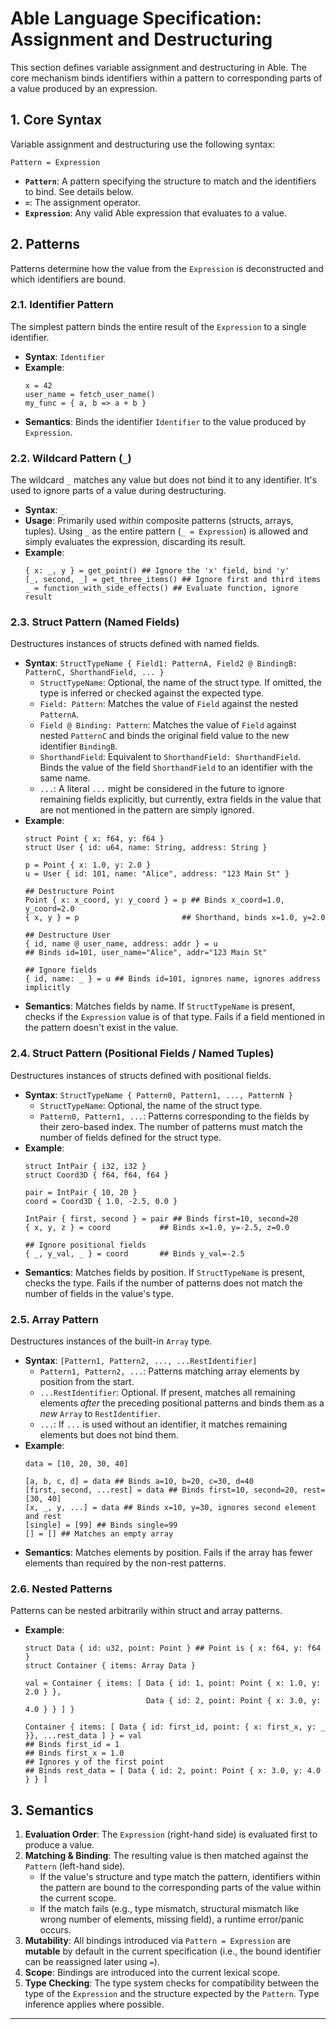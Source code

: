 
# Able Language Specification: Assignment and Destructuring

This section defines variable assignment and destructuring in Able. The core mechanism binds identifiers within a pattern to corresponding parts of a value produced by an expression.

## 1. Core Syntax

Variable assignment and destructuring use the following syntax:

```able
Pattern = Expression
```

-   **`Pattern`**: A pattern specifying the structure to match and the identifiers to bind. See details below.
-   **`=`**: The assignment operator.
-   **`Expression`**: Any valid Able expression that evaluates to a value.

## 2. Patterns

Patterns determine how the value from the `Expression` is deconstructed and which identifiers are bound.

### 2.1. Identifier Pattern

The simplest pattern binds the entire result of the `Expression` to a single identifier.

-   **Syntax**: `Identifier`
-   **Example**:
    ```able
    x = 42
    user_name = fetch_user_name()
    my_func = { a, b => a + b }
    ```
-   **Semantics**: Binds the identifier `Identifier` to the value produced by `Expression`.

### 2.2. Wildcard Pattern (`_`)

The wildcard `_` matches any value but does not bind it to any identifier. It's used to ignore parts of a value during destructuring.

-   **Syntax**: `_`
-   **Usage**: Primarily used *within* composite patterns (structs, arrays, tuples). Using `_` as the entire pattern (`_ = Expression`) is allowed and simply evaluates the expression, discarding its result.
-   **Example**:
    ```able
    { x: _, y } = get_point() ## Ignore the 'x' field, bind 'y'
    [_, second, _] = get_three_items() ## Ignore first and third items
    _ = function_with_side_effects() ## Evaluate function, ignore result
    ```

### 2.3. Struct Pattern (Named Fields)

Destructures instances of structs defined with named fields.

-   **Syntax**: `StructTypeName { Field1: PatternA, Field2 @ BindingB: PatternC, ShorthandField, ... }`
    *   `StructTypeName`: Optional, the name of the struct type. If omitted, the type is inferred or checked against the expected type.
    *   `Field: Pattern`: Matches the value of `Field` against the nested `PatternA`.
    *   `Field @ Binding: Pattern`: Matches the value of `Field` against nested `PatternC` and binds the original field value to the new identifier `BindingB`.
    *   `ShorthandField`: Equivalent to `ShorthandField: ShorthandField`. Binds the value of the field `ShorthandField` to an identifier with the same name.
    *   `...`: A literal `...` might be considered in the future to ignore remaining fields explicitly, but currently, extra fields in the value that are not mentioned in the pattern are simply ignored.
-   **Example**:
    ```able
    struct Point { x: f64, y: f64 }
    struct User { id: u64, name: String, address: String }

    p = Point { x: 1.0, y: 2.0 }
    u = User { id: 101, name: "Alice", address: "123 Main St" }

    ## Destructure Point
    Point { x: x_coord, y: y_coord } = p ## Binds x_coord=1.0, y_coord=2.0
    { x, y } = p                       ## Shorthand, binds x=1.0, y=2.0

    ## Destructure User
    { id, name @ user_name, address: addr } = u
    ## Binds id=101, user_name="Alice", addr="123 Main St"

    ## Ignore fields
    { id, name: _ } = u ## Binds id=101, ignores name, ignores address implicitly
    ```
-   **Semantics**: Matches fields by name. If `StructTypeName` is present, checks if the `Expression` value is of that type. Fails if a field mentioned in the pattern doesn't exist in the value.

### 2.4. Struct Pattern (Positional Fields / Named Tuples)

Destructures instances of structs defined with positional fields.

-   **Syntax**: `StructTypeName { Pattern0, Pattern1, ..., PatternN }`
    *   `StructTypeName`: Optional, the name of the struct type.
    *   `Pattern0, Pattern1, ...`: Patterns corresponding to the fields by their zero-based index. The number of patterns must match the number of fields defined for the struct type.
-   **Example**:
    ```able
    struct IntPair { i32, i32 }
    struct Coord3D { f64, f64, f64 }

    pair = IntPair { 10, 20 }
    coord = Coord3D { 1.0, -2.5, 0.0 }

    IntPair { first, second } = pair ## Binds first=10, second=20
    { x, y, z } = coord           ## Binds x=1.0, y=-2.5, z=0.0

    ## Ignore positional fields
    { _, y_val, _ } = coord       ## Binds y_val=-2.5
    ```
-   **Semantics**: Matches fields by position. If `StructTypeName` is present, checks the type. Fails if the number of patterns does not match the number of fields in the value's type.

### 2.5. Array Pattern

Destructures instances of the built-in `Array` type.

-   **Syntax**: `[Pattern1, Pattern2, ..., ...RestIdentifier]`
    *   `Pattern1, Pattern2, ...`: Patterns matching array elements by position from the start.
    *   `...RestIdentifier`: Optional. If present, matches all remaining elements *after* the preceding positional patterns and binds them as a *new* `Array` to `RestIdentifier`.
    *   `...`: If `...` is used without an identifier, it matches remaining elements but does not bind them.
-   **Example**:
    ```able
    data = [10, 20, 30, 40]

    [a, b, c, d] = data ## Binds a=10, b=20, c=30, d=40
    [first, second, ...rest] = data ## Binds first=10, second=20, rest=[30, 40]
    [x, _, y, ...] = data ## Binds x=10, y=30, ignores second element and rest
    [single] = [99] ## Binds single=99
    [] = [] ## Matches an empty array
    ```
-   **Semantics**: Matches elements by position. Fails if the array has fewer elements than required by the non-rest patterns.

### 2.6. Nested Patterns

Patterns can be nested arbitrarily within struct and array patterns.

-   **Example**:
    ```able
    struct Data { id: u32, point: Point } ## Point is { x: f64, y: f64 }
    struct Container { items: Array Data }

    val = Container { items: [ Data { id: 1, point: Point { x: 1.0, y: 2.0 } },
                               Data { id: 2, point: Point { x: 3.0, y: 4.0 } } ] }

    Container { items: [ Data { id: first_id, point: { x: first_x, y: _ }}, ...rest_data ] } = val
    ## Binds first_id = 1
    ## Binds first_x = 1.0
    ## Ignores y of the first point
    ## Binds rest_data = [ Data { id: 2, point: Point { x: 3.0, y: 4.0 } } ]
    ```

## 3. Semantics

1.  **Evaluation Order**: The `Expression` (right-hand side) is evaluated first to produce a value.
2.  **Matching & Binding**: The resulting value is then matched against the `Pattern` (left-hand side).
    *   If the value's structure and type match the pattern, identifiers within the pattern are bound to the corresponding parts of the value within the current scope.
    *   If the match fails (e.g., type mismatch, structural mismatch like wrong number of elements, missing field), a runtime error/panic occurs.
3.  **Mutability**: All bindings introduced via `Pattern = Expression` are **mutable** by default in the current specification (i.e., the bound identifier can be reassigned later using `=`).
4.  **Scope**: Bindings are introduced into the current lexical scope.
5.  **Type Checking**: The type system checks for compatibility between the type of the `Expression` and the structure expected by the `Pattern`. Type inference applies where possible.

---
